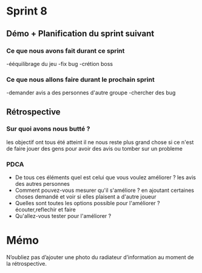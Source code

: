 # Sprint 8


## Démo + Planification du sprint suivant

### Ce que nous avons fait durant ce sprint
-ééquilibrage du jeu
-fix bug
-crétion boss

### Ce que nous allons faire durant le prochain sprint
-demander avis a des personnes d'autre groupe
-chercher des bug
## Rétrospective

### Sur quoi avons nous butté ?
les objectif ont tous été atteint il ne nous reste plus grand chose 
si ce n'est de faire jouer des gens pour avoir des avis ou 
tomber sur un probleme

### PDCA
* De tous ces éléments quel est celui que vous voulez améliorer ?
	les avis des autres personnes	
* Comment pouvez-vous mesurer qu'il s'améliore ?
	en ajoutant certaines choses demandé et voir si elles plaisent a d'autre joueur
* Quelles sont toutes les options possible pour l'améliorer ?
	écouter,reflechir et faire
* Qu'allez-vous tester pour l'améliorer ?
	
# Mémo
N’oubliez pas d’ajouter une photo du radiateur d’information au moment de la rétrospective.
